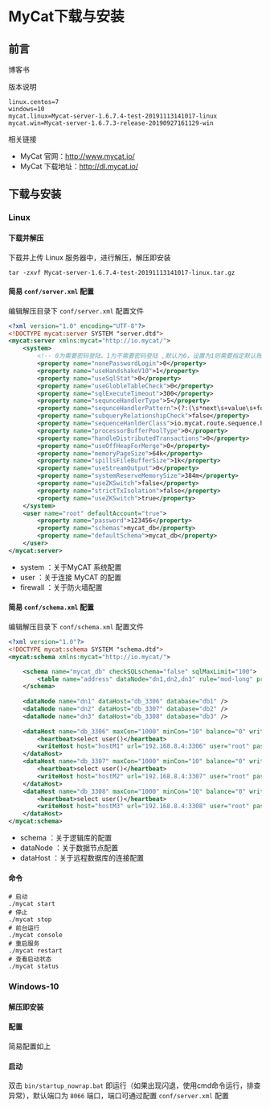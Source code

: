 # MyCat下载与安装

## 前言

博客书

版本说明

```properties
linux.centos=7
windows=10
mycat.linux=Mycat-server-1.6.7.4-test-20191113141017-linux
mycat.win=Mycat-server-1.6.7.3-release-20190927161129-win
```

相关链接

* MyCat 官网：http://www.mycat.io/
* MyCat 下载地址：http://dl.mycat.io/

## 下载与安装

### Linux 

#### 下载并解压

下载并上传 Linux 服务器中，进行解压，解压即安装

```shell
tar -zxvf Mycat-server-1.6.7.4-test-20191113141017-linux.tar.gz
```

#### 简易 `conf/server.xml` 配置

编辑解压目录下 `conf/server.xml` 配置文件

```xml
<?xml version="1.0" encoding="UTF-8"?>
<!DOCTYPE mycat:server SYSTEM "server.dtd">
<mycat:server xmlns:mycat="http://io.mycat/">
	<system>
        <!-- 0为需要密码登陆、1为不需要密码登陆 ,默认为0，设置为1则需要指定默认账户-->
		<property name="nonePasswordLogin">0</property> 
		<property name="useHandshakeV10">1</property>
		<property name="useSqlStat">0</property>
		<property name="useGlobleTableCheck">0</property>
		<property name="sqlExecuteTimeout">300</property>
        <property name="sequnceHandlerType">5</property>
        <property name="sequnceHandlerPattern">(?:(\s*next\s+value\s+for\s*MYCATSEQ_(\w+))(,|\)|\s)*)+</property>
		<property name="subqueryRelationshipCheck">false</property>
        <property name="sequenceHanlderClass">io.mycat.route.sequence.handler.HttpIncrSequenceHandler</property>
        <property name="processorBufferPoolType">0</property>
        <property name="handleDistributedTransactions">0</property>
        <property name="useOffHeapForMerge">0</property>
        <property name="memoryPageSize">64k</property>
        <property name="spillsFileBufferSize">1k</property>
        <property name="useStreamOutput">0</property>
        <property name="systemReserveMemorySize">384m</property>
        <property name="useZKSwitch">false</property>
        <property name="strictTxIsolation">false</property>
        <property name="useZKSwitch">true</property>
	</system>
    <user name="root" defaultAccount="true">
		<property name="password">123456</property>
		<property name="schemas">mycat_db</property>
		<property name="defaultSchema">mycat_db</property>
    </user>
</mycat:server>
```

* system ：关于MyCAT 系统配置
* user ：关于连接 MyCAT 的配置
* firewall ：关于防火墙配置

#### 简易 `conf/schema.xml` 配置

编辑解压目录下 `conf/schema.xml` 配置文件

```xml
<?xml version="1.0"?>
<!DOCTYPE mycat:schema SYSTEM "schema.dtd">
<mycat:schema xmlns:mycat="http://io.mycat/">

	<schema name="mycat_db" checkSQLschema="false" sqlMaxLimit="100">
		<table name="address" dataNode="dn1,dn2,dn3" rule="mod-long" primaryKey="id"/>
	</schema>
	
	<dataNode name="dn1" dataHost="db_3306" database="db1" />
	<dataNode name="dn2" dataHost="db_3307" database="db2" />
	<dataNode name="dn3" dataHost="db_3308" database="db3" />
	
	<dataHost name="db_3306" maxCon="1000" minCon="10" balance="0" writeType="0" dbType="mysql" dbDriver="native" switchType="1"  slaveThreshold="100">
		<heartbeat>select user()</heartbeat>
		<writeHost host="hostM1" url="192.168.8.4:3306" user="root" password="mysqlMYSQL*8"></writeHost>
	</dataHost>
	<dataHost name="db_3307" maxCon="1000" minCon="10" balance="0" writeType="0" dbType="mysql" dbDriver="native" switchType="1"  slaveThreshold="100">
		<heartbeat>select user()</heartbeat>
		<writeHost host="hostM2" url="192.168.8.4:3307" user="root" password="mysqlMYSQL*8"></writeHost>
	</dataHost>
	<dataHost name="db_3308" maxCon="1000" minCon="10" balance="0" writeType="0" dbType="mysql" dbDriver="native" switchType="1"  slaveThreshold="100">
		<heartbeat>select user()</heartbeat>
		<writeHost host="hostM3" url="192.168.8.4:3308" user="root" password="mysqlMYSQL*8"></writeHost>
	</dataHost>
</mycat:schema>
```

* schema ：关于逻辑库的配置
* dataNode ：关于数据节点配置
* dataHost ：关于远程数据库的连接配置

#### 命令

```shell
# 启动
./mycat start
# 停止
./mycat stop
# 前台运行
./mycat console
# 重启服务
./mycat restart
# 查看启动状态
./mycat status
```

### Windows-10

#### 解压即安装

#### 配置

简易配置如上

#### 启动

双击 `bin/startup_nowrap.bat` 即运行（如果出现闪退，使用cmd命令运行，排查异常），默认端口为 `8066` 端口，端口可通过配置 `conf/server.xml` 配置



